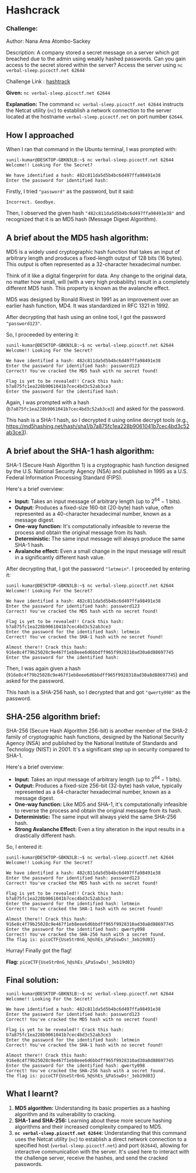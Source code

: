 # Hashcrack

### Challenge:

Author: Nana Ama Atombo-Sackey

Description: A company stored a secret message on a server which got breached due to the admin using weakly hashed passwords. Can you gain access to the secret stored within the server?
Access the server using `nc verbal-sleep.picoctf.net 62644`

Challenge Link : [hashtrack](https://play.picoctf.org/practice/challenge/475?category=2&page=1)

**Given:** `nc verbal-sleep.picoctf.net 62644`

**Explanation:**
The command `nc verbal-sleep.picoctf.net 62644` instructs the Netcat utility (`nc`) to establish a network connection to the server located at the hostname `verbal-sleep.picoctf.net` on port number `62644`.

## How I approached

When I ran that command in the Ubuntu terminal, I was prompted with:

``` terminal
sunil-kumar@DESKTOP-GBKN3LB:~$ nc verbal-sleep.picoctf.net 62644
Welcome!! Looking For the Secret?

We have identified a hash: 482c811da5d5b4bc6d497ffa98491e38
Enter the password for identified hash:
```
Firstly, I tried `"password"` as the password, but it said:

```terminal
Incorrect. Goodbye.
```
Then, I observed the given hash `"482c811da5d5b4bc6d497ffa98491e38"` and recognized that it is an MD5 hash (Message Digest Algorithm).

## A brief about the MD5 hash algorithm:
MD5 is a widely used cryptographic hash function that takes an input of arbitrary length and produces a fixed-length output of 128 bits (16 bytes). This output is often represented as a 32-character hexadecimal number.

Think of it like a digital fingerprint for data. Any change to the original data, no matter how small, will (with a very high probability) result in a completely different MD5 hash. This property is known as the avalanche effect.

MD5 was designed by Ronald Rivest in 1991 as an improvement over an earlier hash function, MD4. It was standardized in RFC 1321 in 1992. 

After decrypting that hash using an online tool, I got the password `"password123"`.

So, I proceeded by entering it:

```terminal 
sunil-kumar@DESKTOP-GBKN3LB:~$ nc verbal-sleep.picoctf.net 62644
Welcome!! Looking For the Secret?

We have identified a hash: 482c811da5d5b4bc6d497ffa98491e38
Enter the password for identified hash: password123
Correct! You've cracked the MD5 hash with no secret found!

Flag is yet to be revealed!! Crack this hash: b7a875fc1ea228b9061041b7cec4bd3c52ab3ce3
Enter the password for the identified hash:
```
Again, I was prompted with a hash (`b7a875fc1ea228b9061041b7cec4bd3c52ab3ce3`) and asked for the password.

This hash is a SHA-1 hash, so I decrypted it using online decrypt tools (e.g., https://md5hashing.net/hash/sha1/b7a875fc1ea228b9061041b7cec4bd3c52ab3ce3).

## A brief about the SHA-1 hash algorithm:
SHA-1 (Secure Hash Algorithm 1) is a cryptographic hash function designed by the U.S. National Security Agency (NSA) and published in 1995 as a U.S. Federal Information Processing Standard (FIPS).

Here's a brief overview:

* **Input:** Takes an input message of arbitrary length (up to $2^{64} - 1$ bits).
* **Output:** Produces a fixed-size 160-bit (20-byte) hash value, often represented as a 40-character hexadecimal number, known as a message digest.
* **One-way function:** It's computationally infeasible to reverse the process and obtain the original message from its hash.
* **Deterministic:** The same input message will always produce the same SHA-1 hash.
* **Avalanche effect:** Even a small change in the input message will result in a significantly different hash value. 

After decrypting that, I got the password `"letmein"`. I proceeded by entering it:

```terminal
sunil-kumar@DESKTOP-GBKN3LB:~$ nc verbal-sleep.picoctf.net 62644
Welcome!! Looking For the Secret?

We have identified a hash: 482c811da5d5b4bc6d497ffa98491e38
Enter the password for identified hash: password123
Correct! You've cracked the MD5 hash with no secret found!

Flag is yet to be revealed!! Crack this hash: b7a875fc1ea228b9061041b7cec4bd3c52ab3ce3
Enter the password for the identified hash: letmein
Correct! You've cracked the SHA-1 hash with no secret found!

Almost there!! Crack this hash: 916e8c4f79b25028c9e467f1eb8eee6d6bbdff965f9928310ad30a8d88697745
Enter the password for the identified hash:
```

Then, I was again given a hash (`916e8c4f79b25028c9e467f1eb8eee6d6bbdff965f9928310ad30a8d88697745`) and asked for the password.

This hash is a SHA-256 hash, so I decrypted that and got `"qwerty098"` as the password.

## SHA-256 algorithm brief:
SHA-256 (Secure Hash Algorithm 256-bit) is another member of the SHA-2 family of cryptographic hash functions, designed by the National Security Agency (NSA) and published by the National Institute of Standards and Technology (NIST) in 2001. It's a significant step up in security compared to SHA-1.

Here's a brief overview:

* **Input:** Takes an input message of arbitrary length (up to $2^{64} - 1$ bits).
* **Output:** Produces a fixed-size 256-bit (32-byte) hash value, typically represented as a 64-character hexadecimal number, known as a message digest.
* **One-way function:** Like MD5 and SHA-1, it's computationally infeasible to reverse the process and obtain the original message from its hash.
* **Deterministic:** The same input will always yield the same SHA-256 hash.
* **Strong Avalanche Effect:** Even a tiny alteration in the input results in a drastically different hash.

So, I entered it:

```terminal
sunil-kumar@DESKTOP-GBKN3LB:~$ nc verbal-sleep.picoctf.net 62644
Welcome!! Looking For the Secret?

We have identified a hash: 482c811da5d5b4bc6d497ffa98491e38
Enter the password for identified hash: password123
Correct! You've cracked the MD5 hash with no secret found!

Flag is yet to be revealed!! Crack this hash: b7a875fc1ea228b9061041b7cec4bd3c52ab3ce3
Enter the password for the identified hash: letmein
Correct! You've cracked the SHA-1 hash with no secret found!

Almost there!! Crack this hash: 916e8c4f79b25028c9e467f1eb8eee6d6bbdff965f9928310ad30a8d88697745
Enter the password for the identified hash: qwerty098
Correct! You've cracked the SHA-256 hash with a secret found.
The flag is: picoCTF{UseStr0nG_h@shEs_&PaSswDs!_3eb19d03}
```

Hurray! Finally got the flag!

**Flag:** `picoCTF{UseStr0nG_h@shEs_&PaSswDs!_3eb19d03}`

## Final solution:
```terminal
sunil-kumar@DESKTOP-GBKN3LB:~$ nc verbal-sleep.picoctf.net 62644
Welcome!! Looking For the Secret?

We have identified a hash: 482c811da5d5b4bc6d497ffa98491e38
Enter the password for identified hash: password123
Correct! You've cracked the MD5 hash with no secret found!

Flag is yet to be revealed!! Crack this hash: b7a875fc1ea228b9061041b7cec4bd3c52ab3ce3
Enter the password for the identified hash: letmein
Correct! You've cracked the SHA-1 hash with no secret found!

Almost there!! Crack this hash: 916e8c4f79b25028c9e467f1eb8eee6d6bbdff965f9928310ad30a8d88697745
Enter the password for the identified hash: qwerty098
Correct! You've cracked the SHA-256 hash with a secret found.
The flag is: picoCTF{UseStr0nG_h@shEs_&PaSswDs!_3eb19d03}
```
## What I learnt?
1.  **MD5 algorithm:** Understanding its basic properties as a hashing algorithm and its vulnerability to cracking.
2.  **SHA-1 and SHA-256:** Learning about these more secure hashing algorithms and their increased complexity compared to MD5.
3.  **`nc verbal-sleep.picoctf.net 62644`:** Understanding that this command uses the Netcat utility (`nc`) to establish a direct network connection to a specified host (`verbal-sleep.picoctf.net`) and port (`62644`), allowing for interactive communication with the server. It's used here to interact with the challenge server, receive the hashes, and send the cracked passwords.